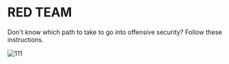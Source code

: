 # RED TEAM

Don't know which path to take to go into offensive security? Follow these instructions.



![111](https://github.com/user-attachments/assets/b668cbf6-15eb-4290-90da-bcedba18ae6d)

